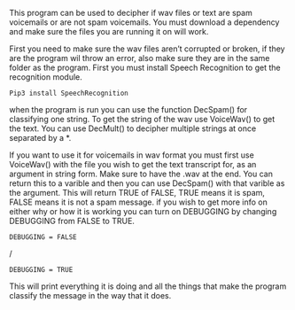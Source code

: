 This program can be used to decipher if wav files or text are spam voicemails or are not spam voicemails.
You must download a dependency and make sure the files you are running it on will work.


First you need to make sure the wav files aren’t corrupted or broken, if they are the program wil throw
an error, also make sure they are in the same folder as the program. First you must install
Speech Recognition to get the recognition module.

    Pip3 install SpeechRecognition 

when the program is run you can use the function DecSpam() for classifying one string. To get the string
of the wav use VoiceWav() to get the text. You can use DecMult() to decipher multiple strings at once
separated by a *.


If you want to use it for voicemails in wav format you must first use VoiceWav() with
the file you wish to get the text transcript for, as an argument in string form. Make sure to have
the .wav at the end. You can return this to a varible and then you can use DecSpam() with that varible
as the argument. This will return TRUE of FALSE, TRUE means it is spam, FALSE means it is not a spam
message. if you wish to get more info on either why or how it is working you can turn on DEBUGGING by
changing DEBUGGING from FALSE to TRUE.

    DEBUGGING = FALSE

\/

    DEBUGGING = TRUE

This will print everything it is doing and all the things that
make the program classify the message in the way that it does. 
